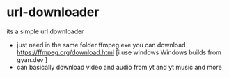 # url-downloader

its a simple url downloader
- just need in the same folder ffmpeg.exe you can download https://ffmpeg.org/download.html [i use windows Windows builds from gyan.dev ]
- can basically download video and audio from yt and yt music and more
